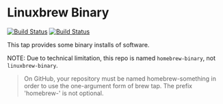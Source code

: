 Linuxbrew Binary
================

[![Build Status](https://cloud.drone.io/api/badges/dochang/homebrew-binary/status.svg)](https://cloud.drone.io/dochang/homebrew-binary)
[![Build Status](https://travis-ci.org/dochang/homebrew-binary.svg?branch=master)](https://travis-ci.org/dochang/homebrew-binary)

This tap provides some binary installs of software.

NOTE: Due to technical limitation, this repo is named `homebrew-binary`, not
`linuxbrew-binary`.

> On GitHub, your repository must be named homebrew-something in order to use
> the one-argument form of brew tap. The prefix 'homebrew-' is not optional.
